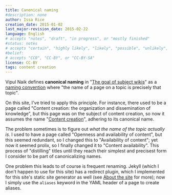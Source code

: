 ```yaml
---
title: Canonical naming
#description: none
author: Issa Rice
creation_date: 2015-01-02
last_major-revision_date: 2015-02-22
language: English
# accepts "notes", "draft", "in progress", or "mostly finished"
#status: notes
# accepts "certain", "highly likely", "likely", "possible", "unlikely", "highly unlikely", "remote", "impossible", "log", "emotional", or "fiction"
#belief: 
# accepts "CC0", "CC-BY", or "CC-BY-SA"
license: CC-BY
tags: content creation
---
```


Vipul Naik defines **canonical naming** in "[The goal of subject wikis](http://blog.subwiki.org/2009/02/02/the-goal-of-subject-wikis/)" as a [naming convention](!w) where "the name of a page on a topic is precisely that topic".

On this site, I've tried to apply this principle.
For instance, there used to be a page called "Content creation: the organization and dissemination of knowledge", but this page was on the subject of content creation, so now it assumes the name "[Content creation]()", adhering to its canonical name.

The problem sometimes is to figure out *what the name of the topic actually is*.
I used to have a page called "Openness and availability of content", but this seemed redundant, so I changed this to "Availability of content"; yet now it seemed prolix, so I finally changed it to "Content availability".
This process of "distilling" titles until they reach their simplest and precisest form I consider to be part of canonicalizing names.

One problem this leads to of course is frequent renaming.
Jekyll (which I don't happen to use for this site) has a redirect plugin, which I implemented for this site's static site generator as well (see [About the site](about-the-site#colophon) for more); now I simply use the `aliases` keyword in the YAML header of a page to create aliases.
